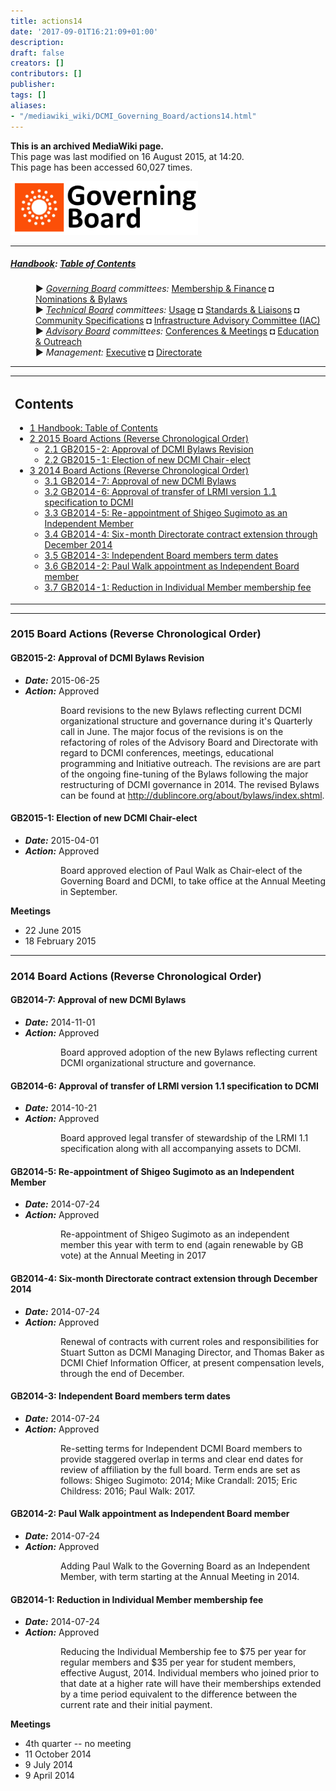 ```yaml
---
title: actions14
date: '2017-09-01T16:21:09+01:00'
description: 
draft: false
creators: []
contributors: []
publisher: 
tags: []
aliases:
- "/mediawiki_wiki/DCMI_Governing_Board/actions14.html"
---
```


 **This is an archived MediaWiki page.**  
This page was last modified on 16 August 2015, at 14:20.  
This page has been accessed 60,027 times.

[<img alt="Governing Board logo" src="/mediawiki_wiki/images/GB_logo.png" width="300" height="86">](/mediawiki_wiki/images/GB_logo.png)

* * *

##### [Handbook](/mediawiki_wiki/DCMI_Handbook): [Table of Contents](DCMI_Handbook) 
<dl>
<dd> ► <i><a href="/mediawiki_wiki/DCMI_Governing_Board.md" title="DCMI Governing Board">Governing Board</a> committees:</i> <a href="/mediawiki_wiki/DCMI_Governing_Board/finance.md" title="DCMI Governing Board/finance">Membership &amp; Finance</a> ◘ <a href="/mediawiki_wiki/DCMI_Governing_Board/nominations.md" title="DCMI Governing Board/nominations">Nominations &amp; Bylaws</a> 
</dd>
<dd> ► <i><a href="/mediawiki_wiki/DCMI_Technical_Board.md" title="DCMI Technical Board">Technical Board</a> committees:</i> <a href="/mediawiki_wiki/DCMI_Technical_Board/usage.md" title="DCMI Technical Board/usage">Usage</a> ◘ <a href="/mediawiki_wiki/DCMI_Technical_Board/standards.md" title="DCMI Technical Board/standards">Standards &amp; Liaisons</a> ◘ <a href="/mediawiki_wiki/DCMI_Technical_Board/specifications.md" title="DCMI Technical Board/specifications">Community Specifications</a> ◘ <a href="/mediawiki_wiki/DCMI_Technical_Board/infrastructure.md" title="DCMI Technical Board/infrastructure">Infrastructure Advisory Committee (IAC)</a>
</dd>
<dd> ► <i><a href="/mediawiki_wiki/DCMI_Advisory_Board.md" title="DCMI Advisory Board">Advisory Board</a> committees:</i> <a href="/mediawiki_wiki/DCMI_Advisory_Board/meetings.md" title="DCMI Advisory Board/meetings">Conferences &amp; Meetings</a> ◘ <a href="/mediawiki_wiki/DCMI_Advisory_Board/documentation.md" title="DCMI Advisory Board/documentation">Education &amp; Outreach</a>
</dd>
<dd> ► <i>Management:</i> <a href="/mediawiki_wiki/Exec_Committee.md" title="Exec Committee">Executive</a> ◘ <a href="/mediawiki_wiki/Exec_Committee/directorate.md" title="Exec Committee/directorate">Directorate</a>
</dd>
</dl>

* * *

<table id="toc" class="toc">
  <tr>
    <td>
      <div id="toctitle">
        <h2>Contents</h2>
      </div>
      <ul>
        <li class="toclevel-1"><a href="#Handbook:_Table_of_Contents"><span class="tocnumber">1</span> <span class="toctext">Handbook: Table of Contents</span></a></li>
        <li class="toclevel-1 tocsection-1">
          <a href="#2015_Board_Actions_.28Reverse_Chronological_Order.29"><span class="tocnumber">2</span> <span class="toctext">2015 Board Actions (Reverse Chronological Order)</span></a>
          <ul>
            <li class="toclevel-2 tocsection-2"><a href="#GB2015-2:_Approval_of_DCMI_Bylaws_Revision"><span class="tocnumber">2.1</span> <span class="toctext">GB2015-2: Approval of DCMI Bylaws Revision</span></a></li>
            <li class="toclevel-2 tocsection-3"><a href="#GB2015-1:_Election_of_new_DCMI_Chair-elect"><span class="tocnumber">2.2</span> <span class="toctext">GB2015-1: Election of new DCMI Chair-elect</span></a></li>
          </ul>
        </li>
        <li class="toclevel-1 tocsection-4">
          <a href="#2014_Board_Actions_.28Reverse_Chronological_Order.29"><span class="tocnumber">3</span> <span class="toctext">2014 Board Actions (Reverse Chronological Order)</span></a>
          <ul>
            <li class="toclevel-2 tocsection-5"><a href="#GB2014-7:_Approval_of_new_DCMI_Bylaws"><span class="tocnumber">3.1</span> <span class="toctext">GB2014-7: Approval of new DCMI Bylaws</span></a></li>
            <li class="toclevel-2 tocsection-6"><a href="#GB2014-6:_Approval_of_transfer_of_LRMI_version_1.1_specification_to_DCMI"><span class="tocnumber">3.2</span> <span class="toctext">GB2014-6: Approval of transfer of LRMI version 1.1 specification to DCMI</span></a></li>
            <li class="toclevel-2 tocsection-7"><a href="#GB2014-5:_Re-appointment_of_Shigeo_Sugimoto_as_an_Independent_Member"><span class="tocnumber">3.3</span> <span class="toctext">GB2014-5: Re-appointment of Shigeo Sugimoto as an Independent Member</span></a></li>
            <li class="toclevel-2 tocsection-8"><a href="#GB2014-4:_Six-month_Directorate_contract_extension_through_December_2014"><span class="tocnumber">3.4</span> <span class="toctext">GB2014-4: Six-month Directorate contract extension through December 2014</span></a></li>
            <li class="toclevel-2 tocsection-9"><a href="#GB2014-3:_Independent_Board_members_term_dates"><span class="tocnumber">3.5</span> <span class="toctext">GB2014-3: Independent Board members term dates</span></a></li>
            <li class="toclevel-2 tocsection-10"><a href="#GB2014-2:_Paul_Walk_appointment_as_Independent_Board_member"><span class="tocnumber">3.6</span> <span class="toctext">GB2014-2: Paul Walk appointment as Independent Board member</span></a></li>
            <li class="toclevel-2 tocsection-11"><a href="#GB2014-1:_Reduction_in_Individual_Member_membership_fee"><span class="tocnumber">3.7</span> <span class="toctext">GB2014-1: Reduction in Individual Member membership fee</span></a></li>
          </ul>
        </li>
      </ul>
    </td>
  </tr>
</table>


* * *

### 2015 Board Actions (Reverse Chronological Order) 

#### GB2015-2: Approval of DCMI Bylaws Revision 

- ***Date:*** 2015-06-25
- ***Action:*** Approved
<dl><dd>
<dl><dd> Board revisions to the new Bylaws reflecting current DCMI organizational structure and governance during it's Quarterly call in June. The major focus of the revisions is on the refactoring of roles of the Advisory Board and Directorate with regard to DCMI conferences, meetings, educational programming and Initiative outreach. The revisions are are part of the ongoing fine-tuning of the Bylaws following the major restructuring of DCMI governance in 2014. The revised Bylaws can be found at <a href="http://dublincore.org/about/bylaws/index.shtml" class="external free" rel="nofollow">http://dublincore.org/about/bylaws/index.shtml</a>.
</dd></dl>

</dd></dl>

#### GB2015-1: Election of new DCMI Chair-elect 

- ***Date:*** 2015-04-01
- ***Action:*** Approved
<dl><dd>
<dl><dd> Board approved election of Paul Walk as Chair-elect of the Governing Board and DCMI, to take office at the Annual Meeting in September.
</dd></dl>

</dd></dl>


**Meetings**

- 22 June 2015
- 18 February 2015

* * *

### 2014 Board Actions (Reverse Chronological Order) 

#### GB2014-7: Approval of new DCMI Bylaws 

- ***Date:*** 2014-11-01
- ***Action:*** Approved
<dl><dd>
<dl><dd> Board approved adoption of the new Bylaws reflecting current DCMI organizational structure and governance.
</dd></dl>

</dd></dl>

#### GB2014-6: Approval of transfer of LRMI version 1.1 specification to DCMI 

- ***Date:*** 2014-10-21
- ***Action:*** Approved
<dl><dd>
<dl><dd> Board approved legal transfer of stewardship of the LRMI 1.1 specification along with all accompanying assets to DCMI.
</dd></dl>

</dd></dl>

#### GB2014-5: Re-appointment of Shigeo Sugimoto as an Independent Member 

- ***Date:*** 2014-07-24
- ***Action:*** Approved
<dl><dd>
<dl><dd> Re-appointment of Shigeo Sugimoto as an independent member this year with term to end (again renewable by GB vote) at the Annual Meeting in 2017
</dd></dl>

</dd></dl>

#### GB2014-4: Six-month Directorate contract extension through December 2014 

- ***Date:*** 2014-07-24
- ***Action:*** Approved
<dl><dd>
<dl><dd> Renewal of contracts with current roles and responsibilities for Stuart Sutton as DCMI Managing Director, and Thomas Baker as DCMI Chief Information Officer, at present compensation levels, through the end of December.
</dd></dl>

</dd></dl>

#### GB2014-3: Independent Board members term dates 

- ***Date:*** 2014-07-24
- ***Action:*** Approved
<dl><dd>
<dl><dd> Re-setting terms for Independent DCMI Board members to provide staggered overlap in terms and clear end dates for review of affiliation by the full board. Term ends are set as follows: Shigeo Sugimoto: 2014; Mike Crandall: 2015; Eric Childress: 2016; Paul Walk: 2017.
</dd></dl>

</dd></dl>

#### GB2014-2: Paul Walk appointment as Independent Board member

- ***Date:*** 2014-07-24
- ***Action:*** Approved
<dl><dd>
<dl><dd> Adding Paul Walk to the Governing Board as an Independent Member, with term starting at the Annual Meeting in 2014.
</dd></dl>

</dd></dl>

#### GB2014-1: Reduction in Individual Member membership fee 

- ***Date:*** 2014-07-24
- ***Action:*** Approved
<dl><dd>
<dl><dd> Reducing the Individual Membership fee to $75 per year for regular members and $35 per year for student members, effective August, 2014. Individual members who joined prior to that date at a higher rate will have their memberships extended by a time period equivalent to the difference between the current rate and their initial payment.
</dd></dl>

</dd></dl>


**Meetings**

- 4th quarter -- no meeting
- 11 October 2014
- 9 July 2014
- 9 April 2014

